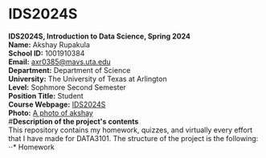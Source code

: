 # IDS2024S
**IDS2024S, Introduction to Data Science, Spring 2024**  
**Name:** Akshay Rupakula  
**School ID:** 1001910384  
**Email:** axr0385@mavs.uta.edu  
**Department:** Department of Science  
**University:** The University of Texas at Arlington  
**Level:** Sophmore Second Semester  
**Position Title:** Student  
**Course Webpage:** [IDS2024S](wwww.cdslab.org)  
**Photo:**  [A photo of akshay](_92593800_gettyimages-482923234.jpg)  
#**Description of the project's contents**  
This repository contains my homework, quizzes, and virtually every effort that I have made for DATA3101. The structure of the project is the following:  
⋅⋅* Homework
